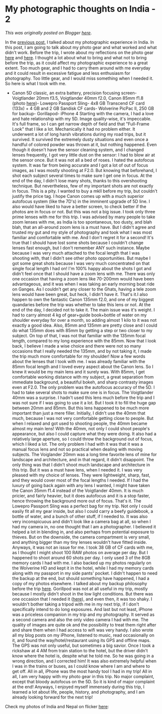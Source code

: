 # My photographic thoughts on India - 2

*This was originally posted on Blogger [here](https://photopensieve.blogspot.com/2011/11/my-photographic-thoughts-on-india-2.html)*.

In the [previous post](https://photopensieve.github.io/2011/11/12/my-photography-thoughts-on-india-1.html), I talked about my photographic experience in India. In this post, I am going to talk about my photo gear and what worked and what didn't work.
Before the trip, I wrote about my reflections on the photo gear [here](https://photopensieve.github.io/2011/08/14/my-travel-photo-gear-1.html) and [here](https://photopensieve.github.io/2011/08/23/my-travel-photo-gear-2.html). I thought a lot about what to bring and what not to bring before the trip, as it could affect my photographic experience to a great extent. Too much gear, and I had to carry them around with me everyday and it could result in excessive fatigue and less enthusiasm for photography. Too little gear, and I would miss something when I needed it. So here is what I took with me.
- Canon 5D classic, an extra battery, precision focusing screen- Voigtlander 20mm f3.5, Voigtlander 40mm f2.0, Canon 85mm f1.8 (photo [here](http://www.flickr.com/photos/8413680@N08/5533063386/))- Lowepro Passport Sling- 4x8 GB Transcend CF card (133x) + 4 GB and 2 GB Sandisk CF cards- Wolverine PicPac II, 250 GB for backup- Gorillapod- iPhone 4
Starting with the camera, I had a love and hate relationship with my 5D. Image quality-wise, it's impeccable. It's full frame, so I can get narrow depth of field and that "Full-Frame Look" that I like a lot. Mechanically it had no problem either. It underwent a lot of long harsh vibrations during my road trips, but it survived. It survived the extremely dusty situations and even once a handful of colored powder was thrown at it, but nothing happened. Even though it doesn't have the sensor cleaning system, and I changed lenses frequently, I got very little dust on the sensor: I had to blow air at the sensor once. But it was not all a bed of roses. I hated the autofocus system. It was far from being accurate and I got a lot of out of focus images, as I was mostly shooting at F2.0. But knowing that beforehand, I shot each subject several times to make sure I get one in focus. At the end of the day, I didn't lose many shots, thanks to this overshooting technique. But nevertheless, few of my important shots are not exactly in focus. This is a pity. I wanted to buy a mkII before my trip, but couldn't justify the price tag. I hope Canon comes up with a much superior autofocus system (like the 7D's) in the imminent upgrade of 5D line. I also would have liked to have a better screen, to check better if the photos are in focus or not. But this was not a big issue.
I took only three prime lenses with me for this trip. I was advised by many people to take zoom lenses with me, as India is too spontaneous, too dusty, and blah blah, that an all-around zoom lens is a must have. But I didn't agree and trusted my gut and my style of photography and took what I was most familiar and comfortable with me. And I don't regret it for a second! It's true that I should have lost some shots because I couldn't change lenses fast enough, but I don't remember ANY such instance. Maybe because I was very much attached to the focal length that I was shooting with, that I didn't see other photo opportunities. But maybe I got some great shots because I was very much concentrated on that single focal length I had on! I'm 100% happy about the shots I got and didn't feel once that I should have a zoom lens with me. There was only one occasion that having a zoom lens like 70-200mm would have been advantageous, and it was when I was taking an early morning boat ride on Ganges. As I couldn't get any closer to the Ghats, having a tele zoom lens would have been great, but heck, I didn't have it. That's it.I also happen to own the fantastic Canon 135mm f2.0, and one of my biggest quandaries before the trip was whether to take this lens or not. At the end of the day, I decided not to take it. The main issue was it's weight. I had to carry almost 4 kg of gear+guide book+bottle of water on my shoulder everyday for over a month, so adding almost 1 kilo to it was not exactly a good idea. Also, 85mm and 135mm are pretty close and I could do what 135mm does with 85mm by getting a step or two closer to my subject. On top of that, I was not that familiar with the 135mm focal length, compared to my long experience with the 85mm. Now that I look back, I believe I made a wise choice and there were not so many occasions that I really needed the 135mm, and by not taking it, I made the trip much more comfortable for my shoulder!
Now a few words about the lenses that I took with me. I was already familiar with the 85mm focal length and I loved every aspect about the Canon lens. So I knew it would be my main lens and it surely was. With 85mm, I get comfortable working distance with my subject, a great separation from immediate background, a beautiful bokeh, and sharp contrasty images even at F2.0. The only problem was the autofocus accuracy of the 5D. I had to take several shots to make sure one is in focus. The Voigtlander 40mm was a surprise. I hadn't used this lens much before the trip and I was not sure if I was going to use it a lot. But I took it to fill the huge gap between 20mm and 85mm. But this lens happened to be much more important than just a mere filler. Initially, I didn't use the 40mm that much, because I was not very comfortable getting close to people. But when I relaxed and got used to shooting people, the 40mm became almost my main lens! With the 40mm, not only I could shoot people's appearance, but also I could capture what they were doing. It also had a relatively large aperture, so I could throw the background out of focus, which I liked a lot. The only problem I had with it was that it was a manual focus lens and not so practical when dealing with moving subjects. The Voiglander 20mm was a long time favorite lens of mine for landscape and architecture, and in that regard, it didn't disappoint. The only thing was that I didn't shoot much landscape and architecture in this trip. But it was a must have lens, when I needed it.
I was very pleased with my choice of lenses. They were lightweight, sharp, fast, and they would cover most of the focal lengths I needed. If I had the luxury of going back again with any lens I wanted, I might have taken the Canon 35mm f1.4 instead of the Voigtlander 40mm. It is much pricier, and fairly heavier, but it does autofocus and it is a stop faster, hence throwing the background more out of focus. That's it.
The Lowepro Passport Sling was a perfect bag for my trip. Not only I could easily fit all my gear inside, but also I could carry a beefy guidebook, a bottle of water, and a bunch of other stuff, if I needed to. It was also very inconspicuous and didn't look like a camera bag at all, so when I had my camera in, no one thought that I am a photographer. I believed it helped a lot in blending in, and also perhaps from potential exposure to thieves. But on the downside, the camera compartment is very small, and anything bigger than my tiny lenses wouldn't have fitted inside. Anyways, it was not an issue for me.
I took 38 GB of CF cards with me, as I thought I might shoot 100 RAW photos on average per day. But I happened to shoot around 60 shots per day. I only used 3 of the 8GB memory cards I had with me. I also backed up my photos regularly on the Wolverine HD and kept it in the hotel, while I had my memory cards along with my passport in my side pants' pocket. I didn't happen to need the backup at the end, but should something have happened, I had a copy of my photos elsewhere. I talked about my backup philosophy before the trip [here](https://photopensieve.github.io/2011/08/23/my-travel-photo-gear-2.html).
Gorillpod was not at all useful in my trip, mostly because I mostly didn't shoot in the low light conditions. But there was one occasion that I needed it ([here](http://www.flickr.com/photos/8413680@N08/6304293426/in/set-72157628031745002)), and even then, it was too shaky. I wouldn't bother taking a tripod with me in my next trip, if I don't specifically intend to do long exposures.
And last but not least, iPhone was a priceless companion in my trip and my photography. It served as a second camera and also the only video camera I had with me. The quality of images are quite ok and the possibility to treat them right after and share them when I had access to wifi was very handy. I also wrote all my blog posts on my iPhone, listened to music, read occasionally on it, and found the way/hotel/restaurant using its GPS and offline maps. The GPS was not only useful, but sometimes a big savior. Once I took a rickshaw at 4 AM from train station to the hotel, but the driver didn't know where the hotel is, despite what he told me. So he was going in a wrong direction, and I corrected him! It was also extremely helpful when I was in the trains or buses, as I could know where I am and where to get off. All in all, iPhone was the most handy tool I had in my trip!
All in all, I am very happy with my photo gear in this trip. No major complaint, except that bloody autofocus on the 5D. So it is kind of major complaint at the end! Anyways, I enjoyed myself immensely during this trip, I learned a lot about life, people, history, and photography, and I am already looking forward for the next trip!

Check my photos of India and Nepal on flicker [here](http://www.flickr.com/photos/8413680@N08/):